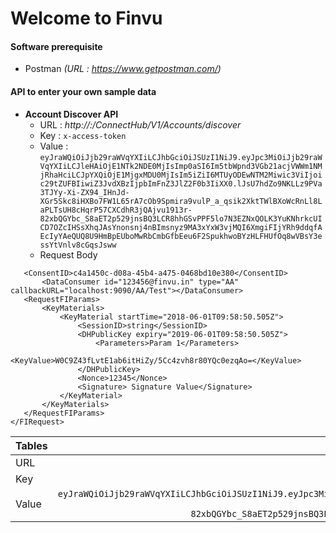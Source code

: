 ---
---
# Welcome to Finvu
#### **Software prerequisite**
- Postman    _(URL : https://www.getpostman.com/)_

#### **API to enter your own sample data**

  - **Account Discover API**
    - URL : _http://<IP>:<Port>/ConnectHub/V1/Accounts/discover_
    - Key : `x-access-token`
    - Value :  `eyJraWQiOiJjb29raWVqYXIiLCJhbGciOiJSUzI1NiJ9.eyJpc3MiOiJjb29raWVqYXIiLCJleHAiOjE1NTk2NDE0MjIsImp0aSI6Im5tbWpnd3VGb21acjVWWm1NMjRhaHciLCJpYXQiOjE1MjgxMDU0MjIsIm5iZiI6MTUyODEwNTM2Miwic3ViIjoic29tZUFBIiwiZ3JvdXBzIjpbImFnZ3JlZ2F0b3IiXX0.lJsU7hdZo9NKLLz9PVa3TJYy-Xi-ZX94_IHnJd-XGr5Skc8iHXBo7FW1L65rA7cOb9Spmira9vulP_a_qsik2XktTWlBXoWcRnLl8LaPLTsUH8cHqrP57CXCdhR3jQAjvu1913r-82xbQGYbc_S8aET2p529jnsBQ3LCR8hhGSvPPF5lo7N3EZNxQOLK3YuKNhrkcUICD7OZcIHSsXhqJAsYnonsnj4nBImsnyz9MA3xYxW3vjMQI6XmgiFIjYRh9ddqfAEcIyYAeQUQ8U9HmBpEUboMwRbCmbGfbEeu6F2SpukhwoBYzHLFHUfOq8wVBsY3essYtVnlv8cGqsJsww`
    - Request Body
 ```<FIRequest ver="1.0" timestamp="2018-06-09T09:58:50.505Z" txnid="c5a1450c-d08a-45b4-a475-0468bd10e380">
	<ConsentID>c4a1450c-d08a-45b4-a475-0468bd10e380</ConsentID>
		<DataConsumer id="123456@finvu.in" type="AA" callbackURL="localhost:9090/AA/Test"></DataConsumer>
	<RequestFIParams>
		<KeyMaterials>
			<KeyMaterial startTime="2018-06-01T09:58:50.505Z">
				<SessionID>string</SessionID>
				<DHPublicKey expiry="2019-06-01T09:58:50.505Z">
					<Parameters>Param 1</Parameters>
					<KeyValue>W0C9Z43fLvtE1ab6itHiZy/5Cc4zvh8r80YQc0ezqAo=</KeyValue>
				</DHPublicKey>
				<Nonce>12345</Nonce>
				<Signature> Signature Value</Signature>
			</KeyMaterial>
		</KeyMaterials>
	</RequestFIParams>
</FIRequest>
  ```

| Tables        | Are           | Cool  |
| ------------- |:-------------:| -----:|
| URL      | _http://<IP>:<Port>/ConnectHub/V1/Accounts/discover_ | $1600 |
| Key      | x-access-token      |   $12 |
| Value | `eyJraWQiOiJjb29raWVqYXIiLCJhbGciOiJSUzI1NiJ9.eyJpc3MiOiJjb29raWVqYXIiLCJleHAiOjE1NTk2NDE0MjIsImp0aSI6Im5tbWpnd3VGb21acjVWWm1NMjRhaHciLCJpYXQiOjE1MjgxMDU0MjIsIm5iZiI6MTUyODEwNTM2Miwic3ViIjoic29tZUFBIiwiZ3JvdXBzIjpbImFnZ3JlZ2F0b3IiXX0.lJsU7hdZo9NKLLz9PVa3TJYy-Xi-ZX94_IHnJd-XGr5Skc8iHXBo7FW1L65rA7cOb9Spmira9vulP_a_qsik2XktTWlBXoWcRnLl8LaPLTsUH8cHqrP57CXCdhR3jQAjvu1913r-82xbQGYbc_S8aET2p529jnsBQ3LCR8hhGSvPPF5lo7N3EZNxQOLK3YuKNhrkcUICD7OZcIHSsXhqJAsYnonsnj4nBImsnyz9MA3xYxW3vjMQI6XmgiFIjYRh9ddqfAEcIyYAeQUQ8U9HmBpEUboMwRbCmbGfbEeu6F2SpukhwoBYzHLFHUfOq8wVBsY3essYtVnlv8cGqsJsww`      |    $1 |
